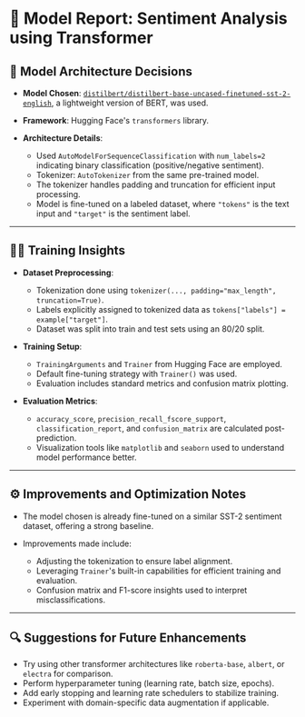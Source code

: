 # 🧠 Model Report: Sentiment Analysis using Transformer

## 📐 Model Architecture Decisions

* **Model Chosen**: [`distilbert/distilbert-base-uncased-finetuned-sst-2-english`](https://huggingface.co/distilbert/distilbert-base-uncased-finetuned-sst-2-english), a lightweight version of BERT, was used.
* **Framework**: Hugging Face's `transformers` library.
* **Architecture Details**:

  * Used `AutoModelForSequenceClassification` with `num_labels=2` indicating binary classification (positive/negative sentiment).
  * Tokenizer: `AutoTokenizer` from the same pre-trained model.
  * The tokenizer handles padding and truncation for efficient input processing.
  * Model is fine-tuned on a labeled dataset, where `"tokens"` is the text input and `"target"` is the sentiment label.

---

## 🏋️‍♂️ Training Insights

* **Dataset Preprocessing**:

  * Tokenization done using `tokenizer(..., padding="max_length", truncation=True)`.
  * Labels explicitly assigned to tokenized data as `tokens["labels"] = example["target"]`.
  * Dataset was split into train and test sets using an 80/20 split.

* **Training Setup**:

  * `TrainingArguments` and `Trainer` from Hugging Face are employed.
  * Default fine-tuning strategy with `Trainer()` was used.
  * Evaluation includes standard metrics and confusion matrix plotting.

* **Evaluation Metrics**:

  * `accuracy_score`, `precision_recall_fscore_support`, `classification_report`, and `confusion_matrix` are calculated post-prediction.
  * Visualization tools like `matplotlib` and `seaborn` used to understand model performance better.

---

## ⚙️ Improvements and Optimization Notes

* The model chosen is already fine-tuned on a similar SST-2 sentiment dataset, offering a strong baseline.
* Improvements made include:

  * Adjusting the tokenization to ensure label alignment.
  * Leveraging `Trainer`'s built-in capabilities for efficient training and evaluation.
  * Confusion matrix and F1-score insights used to interpret misclassifications.

---

## 🔍 Suggestions for Future Enhancements

* Try using other transformer architectures like `roberta-base`, `albert`, or `electra` for comparison.
* Perform hyperparameter tuning (learning rate, batch size, epochs).
* Add early stopping and learning rate schedulers to stabilize training.
* Experiment with domain-specific data augmentation if applicable.
